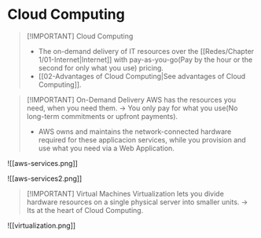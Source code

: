 # Cloud Computing

> [!IMPORTANT] Cloud Computing
> - The on-demand delivery of IT resources over the [[Redes/Chapter 1/01-Internet|Internet]] with pay-as-you-go(Pay by the hour or the second for only what you use) pricing.
> - [[02-Advantages of Cloud Computing|See advantages of Cloud Computing]].


> [!IMPORTANT] On-Demand Delivery
> AWS has the resources you need, when you need them. -> You only pay for what you use(No long-term commitments or upfront payments).
> - AWS owns and maintains the network-connected hardware required for these applicacion services, while you provision and use what you need via a Web Application.


![[aws-services.png]]

![[aws-services2.png]]



> [!IMPORTANT] Virtual Machines
> Virtualization lets you divide hardware resources on a single physical server into smaller units. -> Its at the heart of Cloud Computing.

![[virtualization.png]]